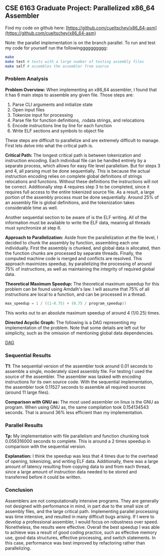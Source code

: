 ## CSE 6163 Graduate Project: Parallelized x86_64 Assembler

Find my code on github here: [https://github.com/cueltschey/x86_64-asm](https://github.com/cueltschey/x86_64-asm) 

Note: the parallel implementation is on the branch parallel. To run and test my code for yourself run the followingggggggggg:
```bash
make
make test # tests with a large number of testing assembly files
make self # assembles the assembler from source
```

### Problem Analysis

**Problem Overview:** When implementing an x86_64 assembler, I found that it has 6 main steps to assemble any given file. Those steps are:

1. Parse CLI arguments and initialize state
2. Open input files
3. Tokenize input for processing
4. Parse file for function definitions, .rodata strings, and relocations
5. Encode instructions line by line for each function
6. Write ELF sections and symbols to object file

These steps are difficult to parallelize and are extremely difficult to manage. First lets delve into what the critical path is.

**Critical Path:** The longest critical path is between tokenization and instruction encoding. Each individual file can be handled entirely by a separate process, which allows for easy file level parallelism. But for steps 3 and 4, all parsing must be done sequentially. This is because the actual instruction encoding relies on complete global definitions of strings relocations and functions. Without these definitions the instructions will not be correct. Additionally step 4 requires step 3 to be completed, since it requires full access to the entire tokenized source file. As a result, a large portion of the assembly process must be done sequentially. Around 25% of an assembly file is global definitions, and the tokenization takes considerable time as well.

Another sequential section to be aware of is the ELF writing. All of the information must be available to write the ELF data, meaning all threads must synchronize at step 6.

**Approach to Parallelization:** Aside from the parallelization at the file level, I decided to chunk the assembly by function, assembling each one individually. First the assembly is chunked, and global data is allocated, then the function chunks are processed by separate threads. Finally, the computed machine code is merged and conflicts are resolved. This approach maximizes speedup, by parallelizing the processing of around 75% of instructions, as well as maintaining the integrity of required global data.

**Theoretical Maximum Speedup:** The theoretical maximum speedup for this problem can be found using Amdalh's law. I will assume that 75% of all instructions are local to a function, and can be processed in a thread.

```c
max_speedup = 1 / ((1-0.75) + (0.75 / program_speedup))
```

This works out to an absolute maximum speedup of around 4 (1/0.25) times.

**Directed Acyclic Graph:** The following is a DAG representing my implementation of the problem. Note that some details are left out for simplicity, such as the omission of mentioning global data dependencies.

[DAG](./dag.drawio.png) 


### Sequential Results

**T1**: The sequential version of the assembler took around 0.01 seconds to assemble a single, moderately sized assembly file. For testing I used the source of the assembler. The assembler was tasked with encoding instructions for its own source code. With the sequential implementation, the assembler took 0.11527 seconds to assemble all required sources (around 11 large files).

**Comparison with GNU as:** The most used assembler on linux is the GNU as program. When using GNU as, the same compilation took  0.154134543 seconds. That is around 36% less efficient than my implementation.

### Parallel Results

**Tp:** My implementation with file parallelism and function chunking took  0.056316000 seconds to complete. This is around a 2 times speedup in comparison with the sequential version.

**Explanation:** I think the speedup was less that 4 times due to the overhead of opening, tokenizing, and writing ELF data. Additionally, there was a large amount of latency resulting from copying data to and from each thread, since a large amount of instruction data needed to be stored and transferred before it could be written.


### Conclusion

Assemblers are not computationally intensive programs. They are generally not designed with performance in mind, in part due to the small size of assembly files, and the large critical path. Implementing parallel processing was time intensive, and resulted in many difficult bugs arising. If I were to develop a professional assembler, I would focus on robustness over speed. Nonetheless, the results were effective. Overall the best speedup I was able to achieve was a result of good coding practice, such as effective memory use, good data structures, effective processing, and switch statements. In this case, performance was best improved by refactoring rather than parallelizing.

